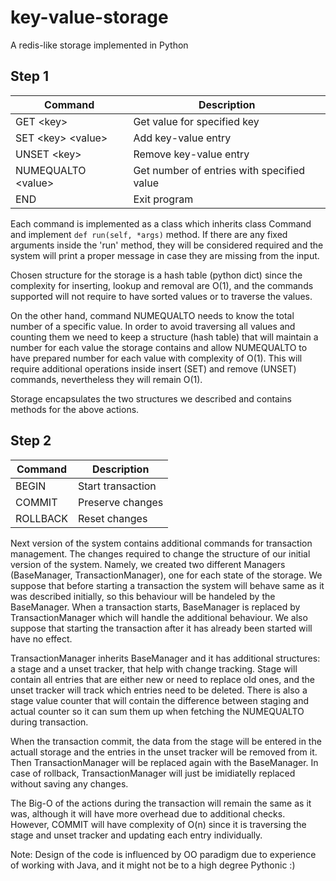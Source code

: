 # key-value-storage

A redis-like storage implemented in Python

## Step 1

__Command__         | __Description__
--                  | --
GET \<key>          | Get value for specified key
SET \<key> \<value> | Add key-value entry
UNSET \<key>        | Remove key-value entry
NUMEQUALTO \<value> | Get number of entries with specified value
END                 | Exit program

Each command is implemented as a class which inherits class Command and implement `def run(self, *args)` method. If there are any fixed arguments inside the 'run' method, they will be considered required and the system will print a proper message in case they are missing from the input.

Chosen structure for the storage is a hash table (python dict) since the complexity for inserting, lookup and removal are O(1), and the commands supported will not require to have sorted values or to traverse the values. 

On the other hand, command NUMEQUALTO needs to know the total number of a specific value. In order to avoid traversing all values and counting them we need to keep a structure (hash table) that will maintain a number for each value the storage contains and allow NUMEQUALTO to have prepared number for each value with complexity of O(1). This will require additional operations inside insert (SET) and remove (UNSET) commands, nevertheless they will remain O(1).

Storage encapsulates the two structures we described and contains methods for the above actions.

## Step 2

__Command__ | __Description__
--          | --
BEGIN       | Start transaction
COMMIT      | Preserve changes
ROLLBACK    | Reset changes

Next version of the system contains additional commands for transaction management. The changes required to change the structure of our initial version of the system. Namely, we created two different Managers (BaseManager, TransactionManager), one for each state of the storage. We suppose that before starting a transaction the system will behave same as it was described initially, so this behaviour will be handeled by the BaseManager. When a transaction starts, BaseManager is replaced by TransactionManager which will handle the additional behaviour. We also suppose that starting the transaction after it has already been started will have no effect.

TransactionManager inherits BaseManager and it has additional structures: a stage and a unset tracker, that help with change tracking. Stage will contain all entries that are either new or need to replace old ones, and the unset tracker will track which entries need to be deleted. There is also a stage value counter that will contain the difference between staging and actual counter so it can sum them up when fetching the NUMEQUALTO during transaction.

When the transaction commit, the data from the stage will be entered in the actuall storage and the entries in the unset tracker will be removed from it. Then TransactionManager will be replaced again with the BaseManager. In case of rollback, TransactionManager will just be imidiatelly replaced without saving any changes.

The Big-O of the actions during the transaction will remain the same as it was, although it will have more overhead due to additional checks. However, COMMIT will have complexity of O(n) since it is traversing the stage and unset tracker and updating each entry individually.

Note: Design of the code is influenced by OO paradigm due to experience of working with Java, and it might not be to a high degree Pythonic :)
